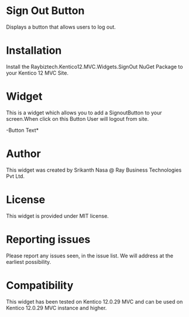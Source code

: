 # Sign Out Button

Displays a button that allows users to log out.

# Installation

Install the Raybiztech.Kentico12.MVC.Widgets.SignOut NuGet Package to your Kentico 12 MVC Site.

# Widget

This is a widget which allows you to add a SignoutButton to your screen.When click on this Button User will logout from site.

-Button Text*

# Author

This widget was created by Srikanth Nasa @ Ray Business Technologies Pvt Ltd.

# License

This widget is provided under MIT license.

# Reporting issues

Please report any issues seen, in the issue list. We will address at the earliest possibility.

# Compatibility

This widget has been tested on Kentico 12.0.29 MVC and can be used on Kentico 12.0.29 MVC instance and higher.
